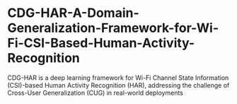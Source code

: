 # CDG-HAR-A-Domain-Generalization-Framework-for-Wi-Fi-CSI-Based-Human-Activity-Recognition
CDG-HAR is a deep learning framework for Wi-Fi Channel State Information (CSI)-based Human Activity Recognition (HAR), addressing the challenge of Cross-User Generalization (CUG) in real-world deployments
